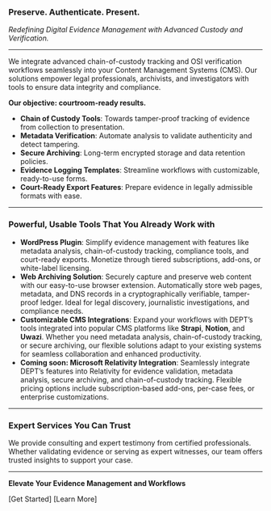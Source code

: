### Preserve. Authenticate. Present.
_Redefining Digital Evidence Management with Advanced Custody and Verification._

---

We integrate advanced chain-of-custody tracking and OSI verification workflows seamlessly into your Content Management Systems (CMS). Our solutions empower legal professionals, archivists, and investigators with tools to ensure data integrity and compliance.

**Our objective: courtroom-ready results.**

- **Chain of Custody Tools**: Towards tamper-proof tracking of evidence from collection to presentation.
- **Metadata Verification**: Automate analysis to validate authenticity and detect tampering.
- **Secure Archiving**: Long-term encrypted storage and data retention policies.
- **Evidence Logging Templates**: Streamline workflows with customizable, ready-to-use forms.
- **Court-Ready Export Features**: Prepare evidence in legally admissible formats with ease.

---

### **Powerful, Usable Tools That You Already Work with**

- **WordPress Plugin**: Simplify evidence management with features like metadata analysis, chain-of-custody tracking, compliance tools, and court-ready exports. Monetize through tiered subscriptions, add-ons, or white-label licensing.
- **Web Archiving Solution**: Securely capture and preserve web content with our easy-to-use browser extension. Automatically store web pages, metadata, and DNS records in a cryptographically verifiable, tamper-proof ledger. Ideal for legal discovery, journalistic investigations, and compliance needs.
- **Customizable CMS Integrations**: Expand your workflows with DEPT’s tools integrated into popular CMS platforms like **Strapi**, **Notion**, and **Uwazi**. Whether you need metadata analysis, chain-of-custody tracking, or secure archiving, our flexible solutions adapt to your existing systems for seamless collaboration and enhanced productivity.
- **Coming soon: Microsoft Relativity Integration**: Seamlessly integrate DEPT’s features into Relativity for evidence validation, metadata analysis, secure archiving, and chain-of-custody tracking. Flexible pricing options include subscription-based add-ons, per-case fees, or enterprise customizations.

---

### **Expert Services You Can Trust**

We provide consulting and expert testimony from certified professionals. Whether validating evidence or serving as expert witnesses, our team offers trusted insights to support your case.

---

**Elevate Your Evidence Management and Workflows**

[Get Started] [Learn More]